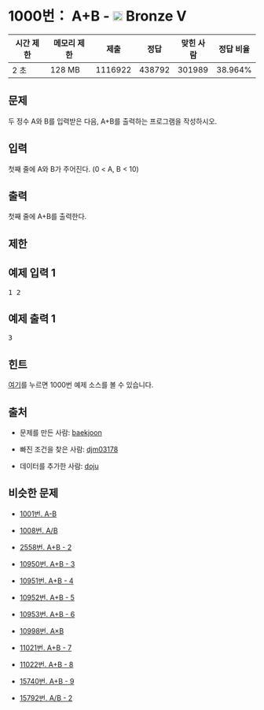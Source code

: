 # 1000번： A+B - <img src="https://static.solved.ac/tier_small/1.svg" style="height:20px" /> Bronze V



| 시간 제한 | 메모리 제한 | 제출 | 정답 | 맞힌 사람 | 정답 비율 |
| --- | --- | --- | --- | --- | --- |
| 2 초 | 128 MB | 1116922 | 438792 | 301989 | 38.964% |
## 문제

두 정수 A와 B를 입력받은 다음, A+B를 출력하는 프로그램을 작성하시오.

## 입력

첫째 줄에 A와 B가 주어진다. (0 < A, B < 10)

## 출력

첫째 줄에 A+B를 출력한다.

## 제한

## 예제 입력 1

<pre>1 2
</pre>
## 예제 출력 1

<pre>3
</pre>
## 힌트

[여기](https://www.acmicpc.net/help/language)를 누르면 1000번 예제 소스를 볼 수 있습니다.

## 출처

- 문제를 만든 사람: [baekjoon](/user/baekjoon)

- 빠진 조건을 찾은 사람: [djm03178](/user/djm03178)

- 데이터를 추가한 사람: [doju](/user/doju)

## 비슷한 문제

- [1001번. A-B](/problem/1001)

- [1008번. A/B](/problem/1008)

- [2558번. A+B - 2](/problem/2558)

- [10950번. A+B - 3](/problem/10950)

- [10951번. A+B - 4](/problem/10951)

- [10952번. A+B - 5](/problem/10952)

- [10953번. A+B - 6](/problem/10953)

- [10998번. A×B](/problem/10998)

- [11021번. A+B - 7](/problem/11021)

- [11022번. A+B - 8](/problem/11022)

- [15740번. A+B - 9](/problem/15740)

- [15792번. A/B - 2](/problem/15792)
